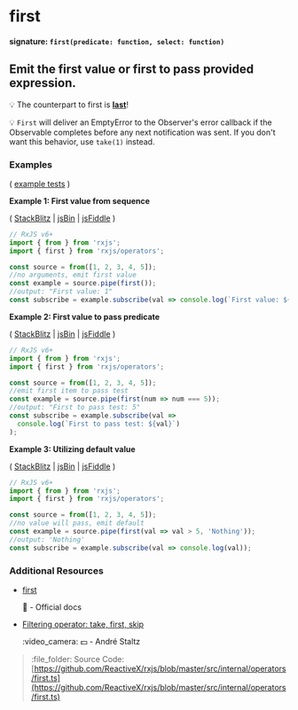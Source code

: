 # first

#### signature: `first(predicate: function, select: function)`

## Emit the first value or first to pass provided expression.

:bulb: The counterpart to first is [**last**](last.md)!

:bulb: `First` will deliver an EmptyError to the Observer's error callback if the Observable completes before any next notification was sent. If you don't want this behavior, use `take(1)` instead.

### Examples

\( [example tests](https://github.com/btroncone/learn-rxjs/blob/master/operators/specs/filtering/first-spec.ts) \)

**Example 1: First value from sequence**

\( [StackBlitz](https://stackblitz.com/edit/typescript-t8hseq?file=index.ts&devtoolsheight=100) \| [jsBin](http://jsbin.com/kayenuxoma/1/edit?js,console) \| [jsFiddle](https://jsfiddle.net/btroncone/uncey4v9/) \)

```javascript
// RxJS v6+
import { from } from 'rxjs';
import { first } from 'rxjs/operators';

const source = from([1, 2, 3, 4, 5]);
//no arguments, emit first value
const example = source.pipe(first());
//output: "First value: 1"
const subscribe = example.subscribe(val => console.log(`First value: ${val}`));
```

**Example 2: First value to pass predicate**

\( [StackBlitz](https://stackblitz.com/edit/typescript-bw5byu?file=index.ts&devtoolsheight=100) \| [jsBin](http://jsbin.com/pujowawovu/1/edit?js,console) \| [jsFiddle](https://jsfiddle.net/btroncone/pt36r8cu/) \)

```javascript
// RxJS v6+
import { from } from 'rxjs';
import { first } from 'rxjs/operators';

const source = from([1, 2, 3, 4, 5]);
//emit first item to pass test
const example = source.pipe(first(num => num === 5));
//output: "First to pass test: 5"
const subscribe = example.subscribe(val =>
  console.log(`First to pass test: ${val}`)
);
```

**Example 3: Utilizing default value**

\( [StackBlitz](https://stackblitz.com/edit/typescript-2pkzpv?file=index.ts&devtoolsheight=100) \| [jsBin](http://jsbin.com/qoganeleqa/1/edit?js,console) \| [jsFiddle](https://jsfiddle.net/btroncone/owx2jdg1/3/) \)

```javascript
// RxJS v6+
import { from } from 'rxjs';
import { first } from 'rxjs/operators';

const source = from([1, 2, 3, 4, 5]);
//no value will pass, emit default
const example = source.pipe(first(val => val > 5, 'Nothing'));
//output: 'Nothing'
const subscribe = example.subscribe(val => console.log(val));
```

### Additional Resources

* [first](https://rxjs.dev/api/operators/first)

  :newspaper: - Official docs

* [Filtering operator: take, first, skip](https://egghead.io/lessons/rxjs-filtering-operators-take-first-skip?course=rxjs-beyond-the-basics-operators-in-depth)

  :video\_camera: :dollar: - André Staltz

> :file\_folder: Source Code: [https://github.com/ReactiveX/rxjs/blob/master/src/internal/operators/first.ts](https://github.com/ReactiveX/rxjs/blob/master/src/internal/operators/first.ts)

